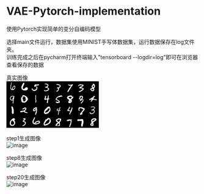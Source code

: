 # VAE-Pytorch-implementation
使用Pytorch实现简单的变分自编码模型

选择main文件运行，数据集使用MINIST手写体数据集，运行数据保存在log文件夹。  
训练完成之后在pycharm打开终端输入"tensorboard --logdir=log"即可在浏览器查看保存的数据

真实图像  
![image](img/real.png)  

step1生成图像   
![image](step1.png)  

step8生成图像  
![image](step8.png)  

  
step20生成图像  
![image](step20.png)
